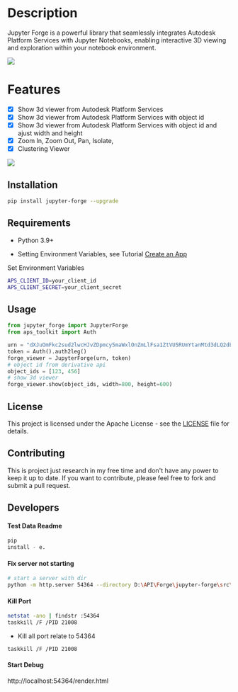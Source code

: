 # Description

Jupyter Forge is a powerful library that seamlessly integrates Autodesk Platform Services with Jupyter Notebooks, enabling interactive 3D viewing and exploration within your notebook environment.

![](./docs/quick-demo.gif)

# Features

- [x] Show 3d viewer from Autodesk Platform Services
- [x] Show 3d viewer from Autodesk Platform Services with object id
- [x] Show 3d viewer from Autodesk Platform Services with object id and ajust width and height
- [x] Zoom In, Zoom Out, Pan, Isolate,
- [x] Clustering Viewer

![](./docs/cluster.gif)


## Installation

```bash
pip install jupyter-forge --upgrade
```

## Requirements

- Python 3.9+

- Setting Environment Variables, see
  Tutorial [Create an App](https://aps.autodesk.com/en/docs/oauth/v2/tutorials/create-app/)

Set Environment Variables

```bash
APS_CLIENT_ID=your_client_id
APS_CLIENT_SECRET=your_client_secret
```

## Usage

```python
from jupyter_forge import JupyterForge
from aps_toolkit import Auth

urn = "dXJuOmFkc2sud2lwcHJvZDpmcy5maWxlOnZmLlFsa1ZtVU5RUmYtanMtd3dLQ2dLM1E_dmVyc2lvbj0x"
token = Auth().auth2leg()
forge_viewer = JupyterForge(urn, token)
# object id from derivative api
object_ids = [123, 456]
# show 3d viewer
forge_viewer.show(object_ids, width=800, height=600)
```

## License

This project is licensed under the Apache License - see the [LICENSE](./License.md) file for details.

## Contributing

This is project just research in my free time and don't have any power to keep it up to date. If you want to contribute,
please feel free to fork and submit a pull request.


## Developers

#### Test Data Readme

```python
pip
install - e.
```

#### Fix server not starting

```bash
# start a server with dir 
python -m http.server 54364 --directory D:\API\Forge\jupyter-forge\src\template
``` 

#### Kill Port

```bash
netstat -ano | findstr :54364
taskkill /F /PID 21008
```

- Kill all port relate to 54364

```bash
taskkill /F /PID 21008
```

#### Start Debug

http://localhost:54364/render.html
